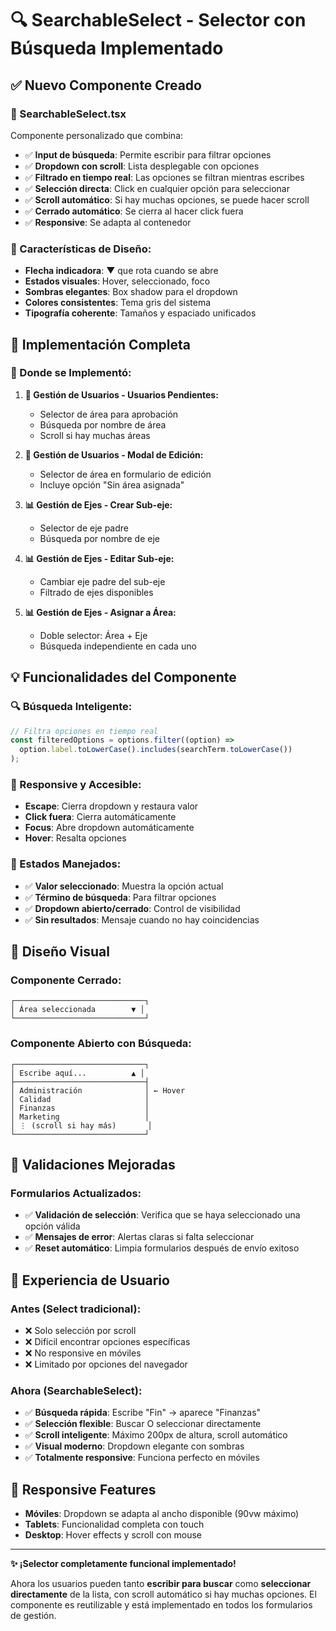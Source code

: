 # 🔍 SearchableSelect - Selector con Búsqueda Implementado

## ✅ **Nuevo Componente Creado**

### **🎯 SearchableSelect.tsx**

Componente personalizado que combina:

- ✅ **Input de búsqueda**: Permite escribir para filtrar opciones
- ✅ **Dropdown con scroll**: Lista desplegable con opciones
- ✅ **Filtrado en tiempo real**: Las opciones se filtran mientras escribes
- ✅ **Selección directa**: Click en cualquier opción para seleccionar
- ✅ **Scroll automático**: Si hay muchas opciones, se puede hacer scroll
- ✅ **Cerrado automático**: Se cierra al hacer click fuera
- ✅ **Responsive**: Se adapta al contenedor

### **🎨 Características de Diseño:**

- **Flecha indicadora**: ▼ que rota cuando se abre
- **Estados visuales**: Hover, seleccionado, foco
- **Sombras elegantes**: Box shadow para el dropdown
- **Colores consistentes**: Tema gris del sistema
- **Tipografía coherente**: Tamaños y espaciado unificados

## 🚀 **Implementación Completa**

### **📍 Donde se Implementó:**

1. **👥 Gestión de Usuarios - Usuarios Pendientes:**

   - Selector de área para aprobación
   - Búsqueda por nombre de área
   - Scroll si hay muchas áreas

2. **👥 Gestión de Usuarios - Modal de Edición:**

   - Selector de área en formulario de edición
   - Incluye opción "Sin área asignada"

3. **📊 Gestión de Ejes - Crear Sub-eje:**

   - Selector de eje padre
   - Búsqueda por nombre de eje

4. **📊 Gestión de Ejes - Editar Sub-eje:**

   - Cambiar eje padre del sub-eje
   - Filtrado de ejes disponibles

5. **📊 Gestión de Ejes - Asignar a Área:**
   - Doble selector: Área + Eje
   - Búsqueda independiente en cada uno

## 💡 **Funcionalidades del Componente**

### **🔍 Búsqueda Inteligente:**

```typescript
// Filtra opciones en tiempo real
const filteredOptions = options.filter((option) =>
  option.label.toLowerCase().includes(searchTerm.toLowerCase())
);
```

### **📱 Responsive y Accesible:**

- **Escape**: Cierra dropdown y restaura valor
- **Click fuera**: Cierra automáticamente
- **Focus**: Abre dropdown automáticamente
- **Hover**: Resalta opciones

### **🎯 Estados Manejados:**

- ✅ **Valor seleccionado**: Muestra la opción actual
- ✅ **Término de búsqueda**: Para filtrar opciones
- ✅ **Dropdown abierto/cerrado**: Control de visibilidad
- ✅ **Sin resultados**: Mensaje cuando no hay coincidencias

## 🎨 **Diseño Visual**

### **Componente Cerrado:**

```
┌─────────────────────────────┐
│ Área seleccionada        ▼ │
└─────────────────────────────┘
```

### **Componente Abierto con Búsqueda:**

```
┌─────────────────────────────┐
│ Escribe aquí...          ▲ │
├─────────────────────────────┤
│ Administración              │ ← Hover
│ Calidad                     │
│ Finanzas                    │
│ Marketing                   │
│ ⋮ (scroll si hay más)       │
└─────────────────────────────┘
```

## 🔧 **Validaciones Mejoradas**

### **Formularios Actualizados:**

- ✅ **Validación de selección**: Verifica que se haya seleccionado una opción válida
- ✅ **Mensajes de error**: Alertas claras si falta seleccionar
- ✅ **Reset automático**: Limpia formularios después de envío exitoso

## 🎯 **Experiencia de Usuario**

### **Antes (Select tradicional):**

- ❌ Solo selección por scroll
- ❌ Difícil encontrar opciones específicas
- ❌ No responsive en móviles
- ❌ Limitado por opciones del navegador

### **Ahora (SearchableSelect):**

- ✅ **Búsqueda rápida**: Escribe "Fin" → aparece "Finanzas"
- ✅ **Selección flexible**: Buscar O seleccionar directamente
- ✅ **Scroll inteligente**: Máximo 200px de altura, scroll automático
- ✅ **Visual moderno**: Dropdown elegante con sombras
- ✅ **Totalmente responsive**: Funciona perfecto en móviles

## 📱 **Responsive Features**

- **Móviles**: Dropdown se adapta al ancho disponible (90vw máximo)
- **Tablets**: Funcionalidad completa con touch
- **Desktop**: Hover effects y scroll con mouse

---

**✨ ¡Selector completamente funcional implementado!**

Ahora los usuarios pueden tanto **escribir para buscar** como **seleccionar directamente** de la lista, con scroll automático si hay muchas opciones. El componente es reutilizable y está implementado en todos los formularios de gestión.
